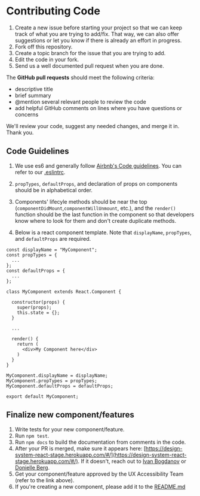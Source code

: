 # Contributing Code

1. Create a new issue before starting your project so that we can keep track of what you are trying to add/fix. That way, we can also offer suggestions or let you know if there is already an effort in progress.
2. Fork off this repository.
3. Create a topic branch for the issue that you are trying to add.
4. Edit the code in your fork.
5. Send us a well documented pull request when you are done.

The **GitHub pull requests** should meet the following criteria:

  - descriptive title
  - brief summary
  - @mention several relevant people to review the code
  - add helpful GitHub comments on lines where you have questions or concerns

We'll review your code, suggest any needed changes, and merge it in. Thank you.

## Code Guidelines

1. We use es6 and generally follow [Airbnb's Code guidelines](https://github.com/airbnb/javascript). You can refer to our [.eslintrc](https://github.com/salesforce-ux/design-system-react/blob/master/.eslintrc).

2. `propTypes`, `defaultProps`, and declaration of props on components should be in alphabetical order.

3. Components' lifecyle methods should be near the top (`componentDidMount`,`componentWillUnmount`, etc.), and the `render()` function should be the last function in the component so that developers know where to look for them and don't create duplicate methods.

4. Below is a react component template. Note that `displayName`, `propTypes`, and `defaultProps` are required.

```
const displayName = "MyComponent";
const propTypes = {
  ...
};
const defaultProps = {
  ...
};

class MyComponent extends React.Component {

  constructor(props) {
    super(props);
    this.state = {};
  }

  ...

  render() {
    return (
      <div>My Component here</div>
    )
  }
}

MyComponent.displayName = displayName;
MyComponent.propTypes = propTypes;
MyComponent.defaultProps = defaultProps;

export default MyComponent;

```
## Finalize new component/features

1. Write tests for your new component/feature.
2. Run `npm test`.
3. Run `npm docs` to build the documentation from comments in the code.
3. After your PR is merged, make sure it appears here: [https://design-system-react-stage.herokuapp.com/#/](https://design-system-react-stage.herokuapp.com/#/). If it doesn't, reach out to [Ivan Bogdanov](https://github.com/madpotato) or [Donielle Berg](https://github.com/donnieberg).
4. Get your component/feature approved by the UX Accessibility Team (refer to the link above).
5. If you're creating a new component, please add it to the [README.md](https://github.com/salesforce-ux/design-system-react/blob/master/README.md)
